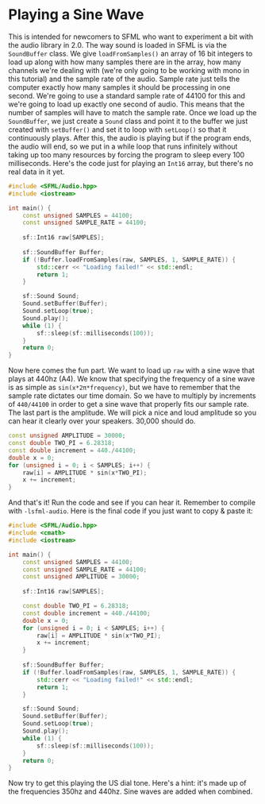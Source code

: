 # Playing a Sine Wave

This is intended for newcomers to SFML who want to experiment a bit with the audio library in 2.0. The way sound is loaded in SFML is via the `SoundBuffer` class. We give `loadFromSamples()` an array of 16 bit integers to load up along with how many samples there are in the array, how many channels we're dealing with (we're only going to be working with mono in this tutorial) and the sample rate of the audio. Sample rate just tells the computer exactly how many samples it should be processing in one second. We're going to use a standard sample rate of 44100 for this and we're going to load up exactly one second of audio. This means that the number of samples will have to match the sample rate. Once we load up the `SoundBuffer`, we just create a `Sound` class and point it to the buffer we just created with `setBuffer()` and set it to loop with `setLoop()` so that it continuously plays. After this, the audio is playing but if the program ends, the audio will end, so we put in a while loop that runs infinitely without taking up too many resources by forcing the program to sleep every 100 milliseconds. Here's the code just for playing an `Int16` array, but there's no real data in it yet.

```cpp
#include <SFML/Audio.hpp>
#include <iostream>

int main() {
	const unsigned SAMPLES = 44100;
	const unsigned SAMPLE_RATE = 44100;
	
	sf::Int16 raw[SAMPLES];
	
	sf::SoundBuffer Buffer;
	if (!Buffer.loadFromSamples(raw, SAMPLES, 1, SAMPLE_RATE)) {
		std::cerr << "Loading failed!" << std::endl;
		return 1;
	}

	sf::Sound Sound;
	Sound.setBuffer(Buffer);
	Sound.setLoop(true);
	Sound.play();
	while (1) {
		sf::sleep(sf::milliseconds(100));
	}
	return 0;
}
```

Now here comes the fun part. We want to load up `raw` with a sine wave that plays at 440hz (A4). We know that specifying the frequency of a sine wave is as simple as `sin(x*2π*frequency)`, but we have to remember that the sample rate dictates our time domain. So we have to multiply by increments of `440/44100` in order to get a sine wave that properly fits our sample rate. The last part is the amplitude. We will pick a nice and loud amplitude so you can hear it clearly over your speakers. 30,000 should do.

```cpp
const unsigned AMPLITUDE = 30000;
const double TWO_PI = 6.28318;
const double increment = 440./44100;
double x = 0;
for (unsigned i = 0; i < SAMPLES; i++) {
	raw[i] = AMPLITUDE * sin(x*TWO_PI);
	x += increment;
}
```
And that's it! Run the code and see if you can hear it. Remember to compile with `-lsfml-audio`. Here is the final code if you just want to copy & paste it:

```cpp
#include <SFML/Audio.hpp>
#include <cmath>
#include <iostream>

int main() {
	const unsigned SAMPLES = 44100;
	const unsigned SAMPLE_RATE = 44100;
	const unsigned AMPLITUDE = 30000;
	
	sf::Int16 raw[SAMPLES];

	const double TWO_PI = 6.28318;
	const double increment = 440./44100;
	double x = 0;
	for (unsigned i = 0; i < SAMPLES; i++) {
		raw[i] = AMPLITUDE * sin(x*TWO_PI);
		x += increment;
	}
	
	sf::SoundBuffer Buffer;
	if (!Buffer.loadFromSamples(raw, SAMPLES, 1, SAMPLE_RATE)) {
		std::cerr << "Loading failed!" << std::endl;
		return 1;
	}

	sf::Sound Sound;
	Sound.setBuffer(Buffer);
	Sound.setLoop(true);
	Sound.play();
	while (1) {
		sf::sleep(sf::milliseconds(100));
	}
	return 0;
}
```

Now try to get this playing the US dial tone. Here's a hint: it's made up of the frequencies 350hz and 440hz. Sine waves are added when combined.
